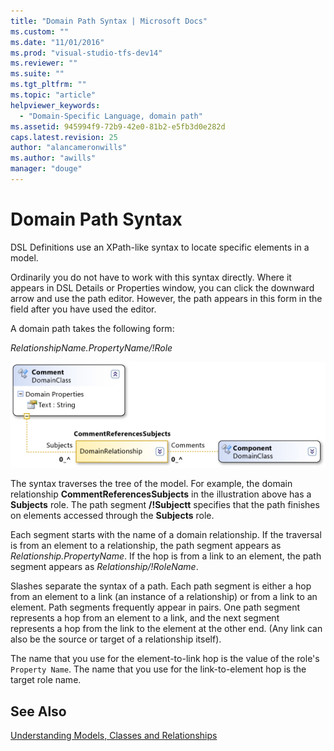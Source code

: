 ```yaml
---
title: "Domain Path Syntax | Microsoft Docs"
ms.custom: ""
ms.date: "11/01/2016"
ms.prod: "visual-studio-tfs-dev14"
ms.reviewer: ""
ms.suite: ""
ms.tgt_pltfrm: ""
ms.topic: "article"
helpviewer_keywords: 
  - "Domain-Specific Language, domain path"
ms.assetid: 945994f9-72b9-42e0-81b2-e5fb3d0e282d
caps.latest.revision: 25
author: "alancameronwills"
ms.author: "awills"
manager: "douge"
---
```

# Domain Path Syntax
DSL Definitions use an XPath-like syntax to locate specific elements in a model.  
  
 Ordinarily you do not have to work with this syntax directly. Where it appears in DSL Details or Properties window, you can click the downward arrow and use the path editor. However, the path appears in this form in the field after you have used the editor.  
  
 A domain path takes the following form:  
  
 *RelationshipName.PropertyName/!Role*  
  
 ![CommentReferencesSubjects reference relationship](../modeling/media/dsl_reference.png "dsl_reference")  
  
 The syntax traverses the tree of the model. For example, the domain relationship **CommentReferencesSubjects** in the illustration above has a **Subjects** role. The path segment **/!Subjectt** specifies that the path finishes on elements accessed through the **Subjects** role.  
  
 Each segment starts with the name of a domain relationship. If the traversal is from an element to a relationship, the path segment appears as *Relationship.PropertyName*. If the hop is from a link to an element, the path segment appears as *Relationship/!RoleName*.  
  
 Slashes separate the syntax of a path. Each path segment is either a hop from an element to a link (an instance of a relationship) or from a link to an element. Path segments frequently appear in pairs. One path segment represents a hop from an element to a link, and the next segment represents a hop from the link to the element at the other end. (Any link can also be the source or target of a relationship itself).  
  
 The name that you use for the element-to-link hop is the value of the role's `Property Name`. The name that you use for the link-to-element hop is the target role name.  
  
## See Also  
 [Understanding Models, Classes and Relationships](../modeling/understanding-models-classes-and-relationships.md)